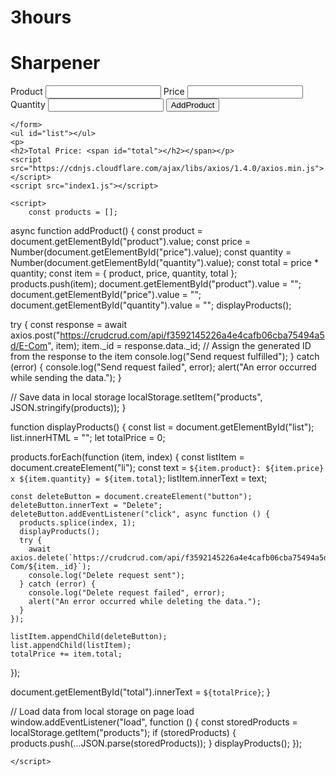 # 3hours


<!DOCTYPE html>
<html lang="en">

<head>
    <meta charset="UTF-8">
    <meta http-equiv="X-UA-Compatible" content="IE=edge">
    <meta name="viewport" content="width=device-width, initial-scale=1.0">
    <title>Document</title>
</head>

<body>
    <h1>Sharpener</h1>
    <form>
        <label for="product">Product</label>
        <input type="text" id="product">
        <label for="price">Price</label>
        <input type="number" id="price">
        <label for="quantity">Quantity</label>
        <input type="number" id="quantity">
        <button type="button" onclick="addProduct()">AddProduct</button>
        
    </form>
    <ul id="list"></ul>
    <p>
    <h2>Total Price: <span id="total"></h2></span></p>
    <script src="https://cdnjs.cloudflare.com/ajax/libs/axios/1.4.0/axios.min.js"></script>
    <script src="index1.js"></script>

    <script>
        const products = [];

async function addProduct() {
  const product = document.getElementById("product").value;
  const price = Number(document.getElementById("price").value);
  const quantity = Number(document.getElementById("quantity").value);
  const total = price * quantity;
  const item = { product, price, quantity, total };
  products.push(item);
  document.getElementById("product").value = "";
  document.getElementById("price").value = "";
  document.getElementById("quantity").value = "";
  displayProducts();

  try {
    const response = await axios.post("https://crudcrud.com/api/f3592145226a4e4cafb06cba75494a5d/E-Com", item);
    item._id = response.data._id; // Assign the generated ID from the response to the item
    console.log("Send request fulfilled");
  } catch (error) {
    console.log("Send request failed", error);
    alert("An error occurred while sending the data.");
  }

  // Save data in local storage
  localStorage.setItem("products", JSON.stringify(products));
}

function displayProducts() {
  const list = document.getElementById("list");
  list.innerHTML = "";
  let totalPrice = 0;

  products.forEach(function (item, index) {
    const listItem = document.createElement("li");
    const text = `${item.product}: ${item.price} x ${item.quantity} = ${item.total}`;
    listItem.innerText = text;

    const deleteButton = document.createElement("button");
    deleteButton.innerText = "Delete";
    deleteButton.addEventListener("click", async function () {
      products.splice(index, 1);
      displayProducts();
      try {
        await axios.delete(`https://crudcrud.com/api/f3592145226a4e4cafb06cba75494a5d/E-Com/${item._id}`);
        console.log("Delete request sent");
      } catch (error) {
        console.log("Delete request failed", error);
        alert("An error occurred while deleting the data.");
      }
    });

    listItem.appendChild(deleteButton);
    list.appendChild(listItem);
    totalPrice += item.total;
  });

  document.getElementById("total").innerText = `${totalPrice}`;
}

// Load data from local storage on page load
window.addEventListener("load", function () {
  const storedProducts = localStorage.getItem("products");
  if (storedProducts) {
    products.push(...JSON.parse(storedProducts));
  }
  displayProducts();
});

    </script>
</body>

</html>